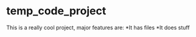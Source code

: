 # temp_code_project

This is a really cool project, major features are: 
*It has files
*It does stuff 
